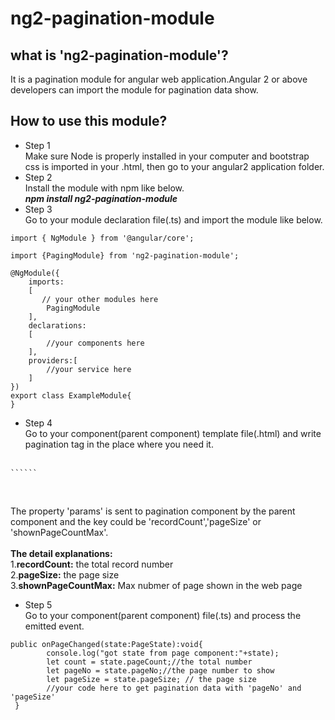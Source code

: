 # ng2-pagination-module
## what is 'ng2-pagination-module'?
It is a pagination module for angular web application.Angular 2 or above developers can import the module for pagination data show.
## How to use this module?
+ Step 1<br/>
Make sure Node is properly installed in your computer and bootstrap css is imported in your .html, then go to your angular2 application folder.
+ Step 2<br/>
Install the module with npm like below.<br/>
<strong><i>npm install ng2-pagination-module</i></strong>
+ Step 3<br/>
Go to your module declaration file(.ts) and import the module like below.</br>
<pre><code>import { NgModule } from '@angular/core';<br>
import {PagingModule} from 'ng2-pagination-module';<br>
@NgModule({
    imports:
    [  
       // your other modules here
        PagingModule
    ],
    declarations:
    [
        //your components here
    ],
    providers:[
        //your service here
    ]
})
export class ExampleModule{
}</code></pre>

+ Step 4<br/>
Go to your component(parent component) template file(.html) and write pagination tag in the place where you need it.</br></br>
<pre><code>```<page [params]="params" (pageChanged)="onPageChanged($event)"></page>```</code></pre></br>
The property 'params' is sent to pagination component by the parent component and the key could be 'recordCount','pageSize' or 'shownPageCountMax'.</br></br>
<strong>The detail explanations:</strong><br>
1.<strong>recordCount:</strong>	the total record number</br>
2.<strong>pageSize:</strong>	the page size</br>
3.<strong>shownPageCountMax:</strong> Max nubmer of page shown in the web page</br> 

+ Step 5<br/>
Go to your component(parent component) file(.ts) and process the emitted event.
<pre><code>public onPageChanged(state:PageState):void{
        console.log("got state from page component:"+state);
        let count = state.pageCount;//the total number
        let pageNo = state.pageNo;//the page number to show
        let pageSize = state.pageSize; // the page size
        //your code here to get pagination data with 'pageNo' and 'pageSize'
 }</code></pre>





